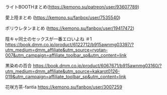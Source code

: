 ライトBOOTHまとめ(https://kemono.su/patreon/user/93607789)

愛上陸まとめ
(https://kemono.su/fanbox/user/7535540)

ポリウレタンまとめ
(https://kemono.su/fanbox/user/19417472)

 陰キャ同士のセックスが一番エロいよね ＃1
https://book.dmm.co.jp/product/6122712/b915awnmg03397/?utm_medium=dmm_affiliate&utm_source=ryotan-007&utm_campaign=affiliate_toolbar_sp&utm_content=link

黒染めの百合
https://book.dmm.co.jp/product/6067671/b915awnmg03160/?utm_medium=dmm_affiliate&utm_source=kakarot0126-019&utm_campaign=affiliate_toolbar_sp&utm_content=link

花咲方茶-fantia
https://kemono.su/fanbox/user/3007259